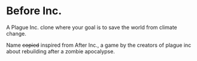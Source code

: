 # Before Inc.

A Plague Inc. clone where your goal is to save the world from climate change. 

Name ~~copied~~ inspired from After Inc., a game by the creators of plague inc about rebuilding after a zombie apocalypse.
